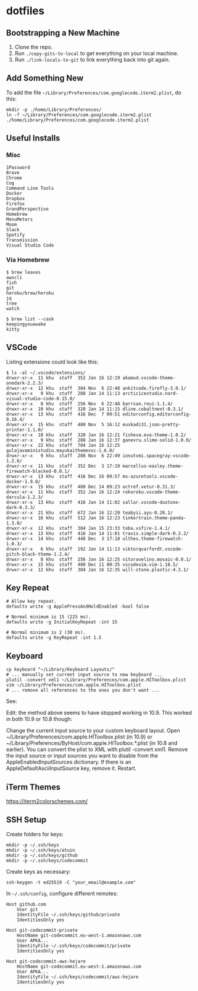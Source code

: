 # dotfiles

## Bootstrapping a New Machine

1. Clone the repo.
2. Run `./copy-gits-to-local` to get everything on your local machine.
3. Run `./link-locals-to-git` to link everything back into git again.

## Add Something New

To add the file `~/Library/Preferences/com.googlecode.iterm2.plist`, do this:

```
mkdir -p ./home/Library/Preferences/
ln -f ~/Library/Preferences/com.googlecode.iterm2.plist ./home/Library/Preferences/com.googlecode.iterm2.plist
```

## Useful Installs

### Misc

```
1Password
Brave
Chrome
Cog
Command Line Tools
Docker
Dropbox
Firefox
GrandPerspective
Homebrew
MenuMeters
Moom
Slack
Spotify
Transmission
Visual Studio Code
```

### Via Homebrew

```
$ brew leaves
awscli
fish
git
heroku/brew/heroku
jq
tree
watch

$ brew list --cask
keepingyouawake
kitty
```


## VSCode

Listing extensions could look like this:

```
$ ls -al ~/.vscode/extensions/
drwxr-xr-x  11 khu  staff  352 Jan 16 12:19 akamud.vscode-theme-onedark-2.2.3/
drwxr-xr-x  12 khu  staff  384 Nov  6 22:48 ankitcode.firefly-3.0.1/
drwxr-xr-x   9 khu  staff  288 Jan 14 11:13 arcticicestudio.nord-visual-studio-code-0.15.0/
drwxr-xr-x   8 khu  staff  256 Nov  6 22:48 barrsan.reui-1.1.4/
drwxr-xr-x  10 khu  staff  320 Jan 14 11:15 dline.cobaltnext-0.3.1/
drwxr-xr-x  13 khu  staff  416 Dec  7 09:51 editorconfig.editorconfig-0.16.4/
drwxr-xr-x  15 khu  staff  480 Nov  5 16:12 euskadi31.json-pretty-printer-1.1.0/
drwxr-xr-x  10 khu  staff  320 Jan 16 12:21 fisheva.eva-theme-1.0.2/
drwxr-xr-x   9 khu  staff  288 Jan 16 12:37 ganevru.slime-solid-1.0.0/
drwxr-xr-x  22 khu  staff  704 Jan 16 12:25 gulajavaministudio.mayukaithemevsc-1.6.0/
drwxr-xr-x   9 khu  staff  288 Nov  6 22:49 ionutvmi.spacegray-vscode-1.2.6/
drwxr-xr-x  11 khu  staff  352 Dec  3 17:10 marcellus-easley.theme-firewatch-blacked-0.0.1/
drwxr-xr-x  13 khu  staff  416 Dec 16 09:57 ms-azuretools.vscode-docker-1.9.0/
drwxr-xr-x  15 khu  staff  480 Dec 14 09:23 octref.vetur-0.31.3/
drwxr-xr-x  11 khu  staff  352 Jan 16 12:24 rokoroku.vscode-theme-darcula-1.2.3/
drwxr-xr-x  13 khu  staff  416 Jan 14 11:02 sallar.vscode-duotone-dark-0.3.3/
drwxr-xr-x  21 khu  staff  672 Jan 16 12:20 teabyii.ayu-0.20.1/
drwxr-xr-x  16 khu  staff  512 Jan 16 12:23 tinkertrain.theme-panda-1.3.0/
drwxr-xr-x  12 khu  staff  384 Jan 15 23:33 toba.vsfire-1.4.1/
drwxr-xr-x  13 khu  staff  416 Jan 14 11:01 travis.simple-dark-0.3.2/
drwxr-xr-x  14 khu  staff  448 Dec  3 17:10 ulthes.theme-firewatch-1.0.3/
drwxr-xr-x   6 khu  staff  192 Jan 14 11:13 viktorqvarfordt.vscode-pitch-black-theme-1.2.4/
drwxr-xr-x   8 khu  staff  256 Jan 16 12:25 vitoravelino.mosaic-0.0.1/
drwxr-xr-x  15 khu  staff  480 Dec 11 00:35 vscodevim.vim-1.18.5/
drwxr-xr-x  12 khu  staff  384 Jan 16 12:35 will-stone.plastic-4.3.1/
```

## Key Repeat

```
# Allow key repeat.
defaults write -g ApplePressAndHoldEnabled -bool false

# Normal minimum is 15 (225 ms).
defaults write -g InitialKeyRepeat -int 15

# Normal minimum is 2 (30 ms).
defaults write -g KeyRepeat -int 1.5
```

## Keyboard

```
cp keyboard "~/Library/Keyboard Layouts/"
# ... manually set current input source to new keyboard ...
plutil -convert xml1 ~/Library/Preferences/com.apple.HIToolbox.plist
vim ~/Library/Preferences/com.apple.HIToolbox.plist
# ... remove all references to the ones you don't want ...
```

See:

Edit: the method above seems to have stopped working in 10.9. This worked in both 10.9 or 10.8 though:

Change the current input source to your custom keyboard layout.
Open ~/Library/Preferences/com.apple.HIToolbox.plist (in 10.9) or ~/Library/Preferences/ByHost/com.apple.HIToolbox.*.plist (in 10.8 and earlier). You can convert the plist to XML with plutil -convert xml1.
Remove the input source or input sources you want to disable from the AppleEnabledInputSources dictionary. If there is an AppleDefaultAsciiInputSource key, remove it.
Restart.


## iTerm Themes

https://iterm2colorschemes.com/


## SSH Setup

Create folders for keys:

```
mkdir -p ~/.ssh/keys
mkdir -p ~/.ssh/keys/atuin
mkdir -p ~/.ssh/keys/github
mkdir -p ~/.ssh/keys/codecommit
```

Create keys as necessary:

```
ssh-keygen -t ed25519 -C "your_email@example.com"
```

In `~/.ssh/config`, configure different remotes:

```
Host github.com
    User git
    IdentityFile ~/.ssh/keys/github/private
    IdentitiesOnly yes

Host git-codecommit-private
    HostName git-codecommit.eu-west-1.amazonaws.com
    User APKA...
    IdentityFile ~/.ssh/keys/codecommit/private
    IdentitiesOnly yes

Host git-codecommit-aws-hejare
	HostName git-codecommit.eu-west-1.amazonaws.com
	User APKA...
	IdentityFile ~/.ssh/keys/codecommit/aws-hejare
	IdentitiesOnly yes
```
